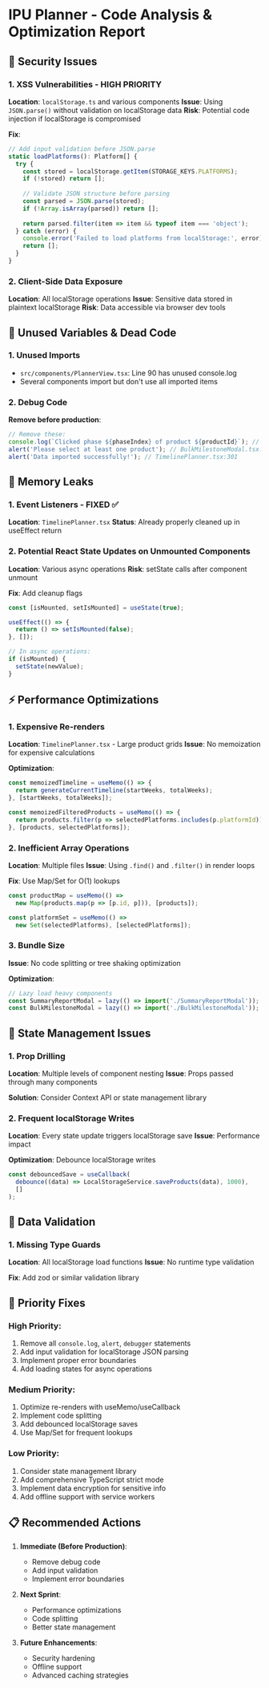 # IPU Planner - Code Analysis & Optimization Report

## 🚨 Security Issues

### 1. **XSS Vulnerabilities - HIGH PRIORITY**
**Location**: `localStorage.ts` and various components
**Issue**: Using `JSON.parse()` without validation on localStorage data
**Risk**: Potential code injection if localStorage is compromised

**Fix**:
```typescript
// Add input validation before JSON.parse
static loadPlatforms(): Platform[] {
  try {
    const stored = localStorage.getItem(STORAGE_KEYS.PLATFORMS);
    if (!stored) return [];
    
    // Validate JSON structure before parsing
    const parsed = JSON.parse(stored);
    if (!Array.isArray(parsed)) return [];
    
    return parsed.filter(item => item && typeof item === 'object');
  } catch (error) {
    console.error('Failed to load platforms from localStorage:', error);
    return [];
  }
}
```

### 2. **Client-Side Data Exposure**
**Location**: All localStorage operations
**Issue**: Sensitive data stored in plaintext localStorage
**Risk**: Data accessible via browser dev tools

## 🧹 Unused Variables & Dead Code

### 1. **Unused Imports**
- `src/components/PlannerView.tsx`: Line 90 has unused console.log
- Several components import but don't use all imported items

### 2. **Debug Code**
**Remove before production**:
```typescript
// Remove these:
console.log(`Clicked phase ${phaseIndex} of product ${productId}`); // PlannerView.tsx:90
alert('Please select at least one product'); // BulkMilestoneModal.tsx:54
alert('Data imported successfully!'); // TimelinePlanner.tsx:301
```

## 🔧 Memory Leaks

### 1. **Event Listeners - FIXED ✅**
**Location**: `TimelinePlanner.tsx`
**Status**: Already properly cleaned up in useEffect return

### 2. **Potential React State Updates on Unmounted Components**
**Location**: Various async operations
**Risk**: setState calls after component unmount

**Fix**: Add cleanup flags
```typescript
const [isMounted, setIsMounted] = useState(true);

useEffect(() => {
  return () => setIsMounted(false);
}, []);

// In async operations:
if (isMounted) {
  setState(newValue);
}
```

## ⚡ Performance Optimizations

### 1. **Expensive Re-renders**
**Location**: `TimelinePlanner.tsx` - Large product grids
**Issue**: No memoization for expensive calculations

**Optimization**:
```typescript
const memoizedTimeline = useMemo(() => {
  return generateCurrentTimeline(startWeeks, totalWeeks);
}, [startWeeks, totalWeeks]);

const memoizedFilteredProducts = useMemo(() => {
  return products.filter(p => selectedPlatforms.includes(p.platformId));
}, [products, selectedPlatforms]);
```

### 2. **Inefficient Array Operations**
**Location**: Multiple files
**Issue**: Using `.find()` and `.filter()` in render loops

**Fix**: Use Map/Set for O(1) lookups
```typescript
const productMap = useMemo(() => 
  new Map(products.map(p => [p.id, p])), [products]);

const platformSet = useMemo(() => 
  new Set(selectedPlatforms), [selectedPlatforms]);
```

### 3. **Bundle Size**
**Issue**: No code splitting or tree shaking optimization

**Optimization**:
```typescript
// Lazy load heavy components
const SummaryReportModal = lazy(() => import('./SummaryReportModal'));
const BulkMilestoneModal = lazy(() => import('./BulkMilestoneModal'));
```

## 🔄 State Management Issues

### 1. **Prop Drilling**
**Location**: Multiple levels of component nesting
**Issue**: Props passed through many components

**Solution**: Consider Context API or state management library

### 2. **Frequent localStorage Writes**
**Location**: Every state update triggers localStorage save
**Issue**: Performance impact

**Optimization**: Debounce localStorage writes
```typescript
const debouncedSave = useCallback(
  debounce((data) => LocalStorageService.saveProducts(data), 1000),
  []
);
```

## 💾 Data Validation

### 1. **Missing Type Guards**
**Location**: All localStorage load functions
**Issue**: No runtime type validation

**Fix**: Add zod or similar validation library

## 🎯 Priority Fixes

### High Priority:
1. Remove all `console.log`, `alert`, `debugger` statements
2. Add input validation for localStorage JSON parsing
3. Implement proper error boundaries
4. Add loading states for async operations

### Medium Priority:
1. Optimize re-renders with useMemo/useCallback
2. Implement code splitting
3. Add debounced localStorage saves
4. Use Map/Set for frequent lookups

### Low Priority:
1. Consider state management library
2. Add comprehensive TypeScript strict mode
3. Implement data encryption for sensitive info
4. Add offline support with service workers

## 📋 Recommended Actions

1. **Immediate (Before Production)**:
   - Remove debug code
   - Add input validation
   - Implement error boundaries

2. **Next Sprint**:
   - Performance optimizations
   - Code splitting
   - Better state management

3. **Future Enhancements**:
   - Security hardening
   - Offline support
   - Advanced caching strategies
